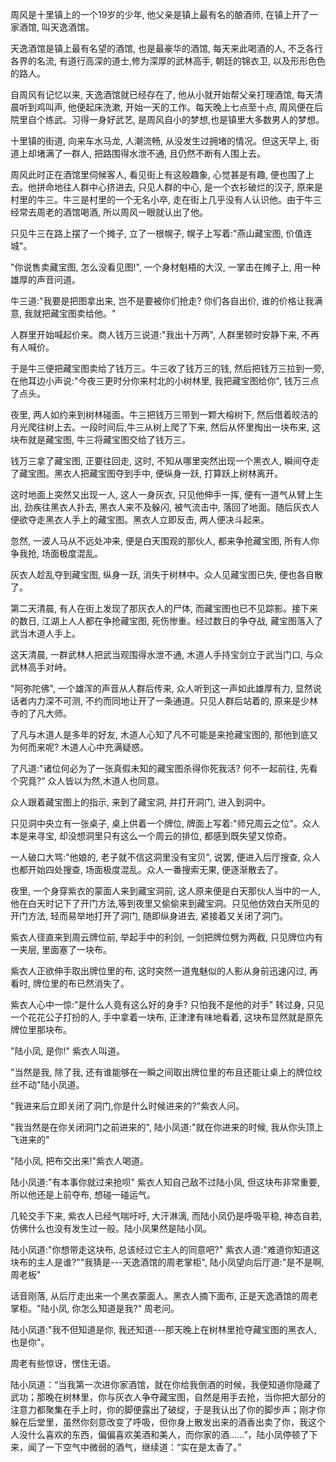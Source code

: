 周风是十里镇上的一个19岁的少年, 他父亲是镇上最有名的酿酒师, 在镇上开了一家酒馆, 叫天逸酒馆。

天逸酒馆是镇上最有名望的酒馆, 也是最豪华的酒馆, 每天来此喝酒的人, 不乏各行各界的名流, 有道行高深的道士,修为深厚的武林高手, 朝廷的锦衣卫, 以及形形色色的路人。

自周风有记忆以来, 天逸酒馆就已经存在了, 他从小就开始帮父亲打理酒馆, 每天清晨听到鸡叫声, 他便起床洗漱, 开始一天的工作。每天晚上七点至十点, 周风便在后院里自个练武。习得一身好武艺, 是周风自小的梦想,也是镇里大多数男人的梦想。

十里镇的街道, 向来车水马龙, 人潮流畅, 从没发生过拥堵的情况。但这天早上, 街道上却堵满了一群人, 把路围得水泄不通, 且仍然不断有人围上去。

周风此时正在酒馆里伺候客人, 看见街上有这般趣象, 心觉甚是有趣, 便也围了上去。他拼命地往人群中心挤进去, 只见人群的中心, 是一个衣衫破烂的汉子, 原来是村里的牛三。牛三是村里的一个无名小卒, 走在街上几乎没有人认识他。由于牛三经常去周老的酒馆喝酒, 所以周风一眼就认出了他。

只见牛三在路上摆了一个摊子, 立了一根幌子, 幌子上写着:"燕山藏宝图, 价值连城"。

"你说售卖藏宝图, 怎么没看见图!", 一个身材魁梧的大汉, 一掌击在摊子上, 用一种雄厚的声音问道。

牛三道:"我要是把图拿出来, 岂不是要被你们抢走? 你们各自出价, 谁的价格让我满意, 我就把藏宝图卖给他。"

人群里开始喊起价来。商人钱万三说道:"我出十万两", 人群里顿时安静下来, 不再有人喊价。

于是牛三便把藏宝图卖给了钱万三。牛三收了钱万三的钱, 然后把钱万三拉到一旁, 在他耳边小声说:"今夜三更时分你来村北的小树林里, 我把藏宝图给你", 钱万三点了点头。

夜里, 两人如约来到树林碰面。牛三把钱万三带到一颗大榕树下, 然后借着皎洁的月光爬往树上去。一段时间后,牛三从树上爬了下来, 然后从怀里掏出一块布来, 这块布就是藏宝图, 牛三将藏宝图交给了钱万三。

钱万三拿了藏宝图, 正要往回走, 这时, 不知从哪里突然出现一个黑衣人, 瞬间夺走了藏宝图。黑衣人把藏宝图夺到手中, 便纵身一跃, 打算跃上树林离开。

这时地面上突然又出现一人, 这人一身灰衣, 只见他伸手一挥, 便有一道气从臂上生出, 劲疾往黑衣人扑去, 黑衣人来不及躲闪, 被气流击中, 落回了地面。随后灰衣人便欲夺走黑衣人手上的藏宝图。黑衣人立即反击, 两人便决斗起来。

忽然, 一波人马从不远处冲来, 便是白天围观的那伙人, 都来争抢藏宝图, 所有人你争我抢, 场面极度混乱。

灰衣人趁乱夺到藏宝图, 纵身一跃, 消失于树林中。众人见藏宝图已失, 便也各自散了。

第二天清晨, 有人在街上发现了那灰衣人的尸体, 而藏宝图也已不见踪影。接下来的数日, 江湖上人人都在争抢藏宝图, 死伤惨重。经过数日的争夺战, 藏宝图落入了武当木道人手上。

这天清晨, 一群武林人把武当观围得水泄不通, 木道人手持宝剑立于武当门口, 与众武林高手对峙。

"阿弥陀佛", 一个雄浑的声音从人群后传来, 众人听到这一声如此雄厚有力, 显然说话者内力深不可测, 不约而同地让开了一条通道。只见人群后站着的, 原来是少林寺的了凡大师。

了凡与木道人是多年的好友, 木道人心知了凡不可能是来抢藏宝图的, 那他到底又为何而来呢? 木道人心中充满疑惑。

了凡道:"诸位何必为了一张真假未知的藏宝图杀得你死我活? 何不一起前往, 先看个究竟?" 众人皆以为然,木道人也同意。

众人跟着藏宝图上的指示, 来到了藏宝洞, 并打开洞门, 进入到洞中。

只见洞中央立有一张桌子, 桌上供着一个牌位, 牌面上写着:"师兄周云之位"。众人本是来寻宝, 却没想洞里只有这么一个周云的排位, 都感到既失望又惊奇。

一人破口大骂:"他娘的, 老子就不信这洞里没有宝贝", 说罢, 便进入后厅搜查, 众人也都开始四处搜查, 场面极度混乱。众人一番搜索无果, 便逐渐散去了。

夜里, 一个身穿紫衣的蒙面人来到藏宝洞前, 这人原来便是白天那伙人当中的一人, 他在白天时记下了开门方法,等到夜里又偷偷来到藏宝洞。只见他仿效白天所见的开门方法, 轻而易举地打开了洞门, 随即纵身进去, 紧接着又关闭了洞门。

紫衣人径直来到周云牌位前, 举起手中的利剑, 一剑把牌位劈为两截, 只见牌位内有一夹层, 里面塞了一块布。

紫衣人正欲伸手取出牌位里的布, 这时突然一道鬼魅似的人影从身前迅速闪过, 再看时, 牌位里的布已然消失了。

紫衣人心中一惊:"是什么人竟有这么好的身手? 只怕我不是他的对手" 转过身, 只见一个花花公子打扮的人, 手中拿着一块布, 正津津有味地看着, 这块布显然就是原先牌位里那块布。

"陆小凤, 是你!" 紫衣人叫道。

"当然是我, 除了我, 还有谁能够在一瞬之间取出牌位里的布且还能让桌上的牌位纹丝不动"陆小凤道。

"我进来后立即关闭了洞门,你是什么时候进来的?"紫衣人问。

"我当然是在你关闭洞门之前进来的", 陆小凤道:"就在你进来的时候, 我从你头顶上飞进来的"

"陆小凤, 把布交出来!"紫衣人喝道。

陆小凤道:"有本事你就过来抢呗" 紫衣人知自己敌不过陆小凤, 但这块布非常重要, 所以他还是上前夺布, 想碰一碰运气。

几轮交手下来, 紫衣人已经气喘吁吁, 大汗淋漓, 而陆小凤仍是呼吸平稳, 神态自若, 仿佛什么也没有发生过一般。陆小凤果然是陆小凤。

陆小凤道:"你想带走这块布, 总该经过它主人的同意吧?" 紫衣人道:"难道你知道这块布的主人是谁?""我猜是---天逸酒馆的周老掌柜", 陆小凤望向后厅道:"是不是啊, 周老板"

话音刚落, 从后厅走出来一个黑衣蒙面人。黑衣人摘下面布, 正是天逸酒馆的周老掌柜。"陆小凤, 你怎么知道是我?" 周老问。

陆小凤道:"我不但知道是你, 我还知道---那天晚上在树林里抢夺藏宝图的黑衣人, 也是你"。

周老有些惊讶，愣住无语。

陆小凤道：“当我第一次进你家酒馆，就在你给我倒酒的时候，我便知道你隐藏了武功；那晚在树林里，你与灰衣人争夺藏宝图，自然是用手去抢，当你把大部分的注意力都聚集在手上时，你的脚便露出了破绽，于是我认出了你的脚步声；刚才你躲在后堂里，虽然你刻意改变了呼吸，但你身上散发出来的酒香出卖了你，我这个人没什么喜欢的东西，偏偏喜欢美酒和美人，而你家的酒……”，陆小凤停顿了下来，闻了一下空气中微弱的酒气，继续道：“实在是太香了。”